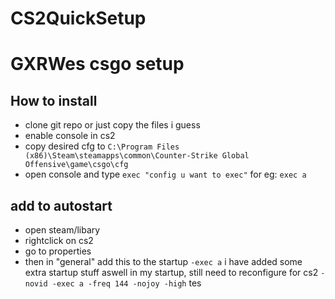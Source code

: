 # CS2QuickSetup
# GXRWes csgo setup

## How to install

- clone git repo or just copy the files i guess
- enable console in cs2
- copy desired cfg to ```C:\Program Files (x86)\Steam\steamapps\common\Counter-Strike Global Offensive\game\csgo\cfg```
- open console and type 
    ```exec "config u want to exec"```
    for eg:
    ```exec a ```
## add to autostart

- open steam/libary
- rightclick on cs2
- go to properties
- then in "general" add this to the startup
    ```-exec a```
    i have added some extra startup stuff aswell in my startup, still need to reconfigure for cs2
    ```-novid -exec a -freq 144 -nojoy -high```
    tes